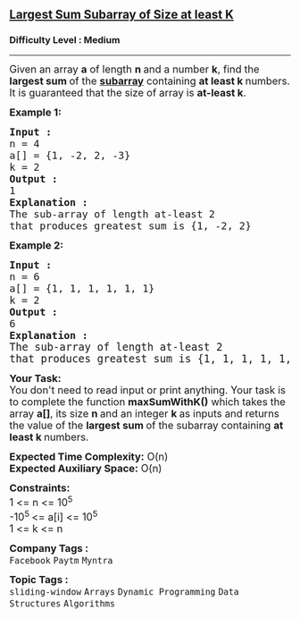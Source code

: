 <h2><a href="https://www.geeksforgeeks.org/problems/largest-sum-subarray-of-size-at-least-k3121/1">Largest Sum Subarray of Size at least K</a></h2><h3>Difficulty Level : Medium</h3><hr><div class="problems_problem_content__Xm_eO"><p><span style="font-size: 18px;"><span class="wiseone-analysis-result wiseone-analysis-result-fact">Given an array <strong>a</strong> of length <strong>n </strong>and a number <strong>k</strong>, find the <strong>largest sum </strong>of the <a href="https://www.geeksforgeeks.org/array-subarray-subsequence-and-subset/"><strong><span class="wiseone-analysis-result wiseone-analysis-result-entity">subarray</span></strong></a> containing <strong>at least k </strong>numbers.</span> It is guaranteed that the size of array is <strong>at-least k</strong>.</span></p>
<p><span style="font-size: 18px;"><strong>Example 1:</strong></span></p>
<pre><span style="font-size: 18px;"><strong>Input : 
</strong>n = 4
a[] = {1, -2, 2, -3}
k = 2
<strong>Output : </strong>
1
<strong>Explanation :</strong>
The sub-array of length at-least 2<br></span><span style="font-size: 18px;">that produces greatest sum is {1, -2, 2}</span></pre>
<div><span style="font-size: 18px;"><strong>Example 2:</strong></span></div>
<pre><span style="font-size: 18px;"><strong>Input :
</strong>n = 6<strong> </strong>
a[] = {1, 1, 1, 1, 1, 1}
k = 2
<strong>Output : </strong>
6<br><strong>Explanation :<br></strong></span><span style="font-size: 14pt;">The sub-array of length at-least 2</span><br><span style="font-size: 14pt;">that produces greatest sum is {1, 1, 1, 1, 1, 1}</span></pre>
<p><span style="font-size: 18px;"><strong>Your Task:&nbsp;&nbsp;</strong><br>You don't need to read input or print anything. <span class="wiseone-analysis-result wiseone-analysis-result-fact">Your task is to complete the function&nbsp;<strong>maxSumWithK()</strong>&nbsp;which takes the array <strong>a[]</strong>, its size <strong>n </strong>and an integer <strong>k </strong>as inputs and returns the value of the <strong>largest sum </strong>of the <span class="wiseone-analysis-result wiseone-analysis-result-entity">subarray</span> containing <strong>at least k </strong>numbers.</span></span></p>
<p><span style="font-size: 18px;"><strong><span class="wiseone-analysis-result wiseone-analysis-result-entity">Expected Time</span> Complexity:</strong> <span class="wiseone-analysis-result wiseone-analysis-result-entity">O(n)</span><br><strong>Expected Auxiliary Space:</strong> <span class="wiseone-analysis-result wiseone-analysis-result-entity wiseone-analysis-result-repeat">O(n)</span></span></p>
<p><span style="font-size: 18px;"><strong>Constraints:</strong><br>1 &lt;= n &lt;= 10<sup>5</sup><br>-10<sup>5 </sup>&lt;= a[i] &lt;= 10<sup>5</sup><br>1 &lt;= k &lt;= n</span></p></div><p><span style=font-size:18px><strong>Company Tags : </strong><br><code>Facebook</code>&nbsp;<code>Paytm</code>&nbsp;<code>Myntra</code>&nbsp;<br><p><span style=font-size:18px><strong>Topic Tags : </strong><br><code>sliding-window</code>&nbsp;<code>Arrays</code>&nbsp;<code>Dynamic Programming</code>&nbsp;<code>Data Structures</code>&nbsp;<code>Algorithms</code>&nbsp;